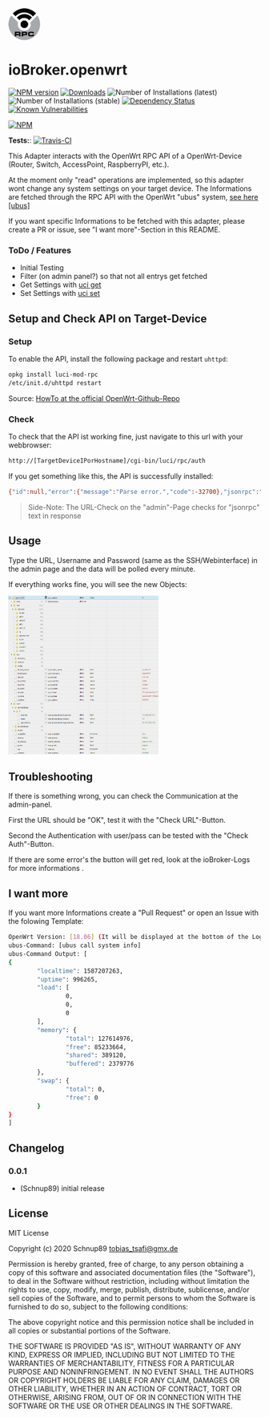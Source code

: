 <img src="admin/openwrt.png" width="64">

# ioBroker.openwrt

[![NPM version](http://img.shields.io/npm/v/iobroker.openwrt.svg)](https://www.npmjs.com/package/iobroker.openwrt)
[![Downloads](https://img.shields.io/npm/dm/iobroker.openwrt.svg)](https://www.npmjs.com/package/iobroker.openwrt)
![Number of Installations (latest)](http://iobroker.live/badges/openwrt-installed.svg)
![Number of Installations (stable)](http://iobroker.live/badges/openwrt-stable.svg)
[![Dependency Status](https://img.shields.io/david/Schnup89/iobroker.openwrt.svg)](https://david-dm.org/Schnup89/iobroker.openwrt)
[![Known Vulnerabilities](https://snyk.io/test/github/Schnup89/ioBroker.openwrt/badge.svg)](https://snyk.io/test/github/Schnup89/ioBroker.openwrt)

[![NPM](https://nodei.co/npm/iobroker.openwrt.png?downloads=true)](https://nodei.co/npm/iobroker.openwrt/)

**Tests:**: [![Travis-CI](http://img.shields.io/travis/Schnup89/ioBroker.openwrt/master.svg)](https://travis-ci.org/Schnup89/ioBroker.openwrt)


This Adapter interacts with the OpenWrt RPC API of a OpenWrt-Device (Router, Switch, AccessPoint, RaspberryPI, etc.).

At the moment only "read" operations are implemented, so this adapter wont change any system settings on your target device.
The Informations are fetched through the RPC API with the OpenWrt "ubus" system, <a href="https://openwrt.org/docs/techref/ubus">see here [ubus]</a>


If you want specific Informations to be fetched with this adapter, please create a PR or issue, see "I want more"-Section in this README.

### ToDo / Features
- Initial Testing
- Filter (on admin panel?) so that not all entrys get fetched
- Get Settings with [uci get](https://github.com/openwrt/luci/wiki/JsonRpcHowTo#uci)
- Set Settings with [uci set](https://github.com/openwrt/luci/wiki/JsonRpcHowTo#uci)


## Setup and Check API on Target-Device
### Setup
To enable the API, install the following package and restart `uhttpd`:

```bash
opkg install luci-mod-rpc
/etc/init.d/uhttpd restart
```

Source: [HowTo at the official OpenWrt-Github-Repo](https://github.com/openwrt/luci/wiki/JsonRpcHowTo)

### Check
To check that the API ist working fine, just navigate to this url with your webbrowser:
```bash
http://[TargetDeviceIPorHostname]/cgi-bin/luci/rpc/auth
```

If you get something like this, the API is successfully installed:

```bash
{"id":null,"error":{"message":"Parse error.","code":-32700},"jsonrpc":"2.0"}
```
> Side-Note: The URL-Check on the "admin"-Page checks for "jsonrpc" text in response


## Usage
Type the URL, Username and Password (same as the SSH/Webinterface) in the admin page and the data will be polled every minute.

If everything works fine, you will see the new Objects:

<img src="github-ressources/example_objects.png" width=300>


## Troubleshooting
If there is something wrong, you can check the Communication at the admin-panel.

First the URL should be "OK", test it with the "Check URL"-Button.

Second the Authentication with user/pass can be tested with the "Check Auth"-Button.

If there are some error's the button will get red, look at the ioBroker-Logs for more informations .


## I want more

If you want more Informations create a "Pull Request" or open an Issue with the folowing Template:

```bash
OpenWrt Version: [18.06] (It will be displayed at the bottom of the Login-Page on Webinterface)
ubus-Command: [ubus call system info]
ubus-Command Output: [
{
        "localtime": 1587207263,
        "uptime": 996265,
        "load": [
                0,
                0,
                0
        ],
        "memory": {
                "total": 127614976,
                "free": 85233664,
                "shared": 389120,
                "buffered": 2379776
        },
        "swap": {
                "total": 0,
                "free": 0
        }
}
]

```


## Changelog

### 0.0.1
* (Schnup89) initial release

## License
MIT License

Copyright (c) 2020 Schnup89 <tobias_tsafi@gmx.de>

Permission is hereby granted, free of charge, to any person obtaining a copy
of this software and associated documentation files (the "Software"), to deal
in the Software without restriction, including without limitation the rights
to use, copy, modify, merge, publish, distribute, sublicense, and/or sell
copies of the Software, and to permit persons to whom the Software is
furnished to do so, subject to the following conditions:

The above copyright notice and this permission notice shall be included in all
copies or substantial portions of the Software.

THE SOFTWARE IS PROVIDED "AS IS", WITHOUT WARRANTY OF ANY KIND, EXPRESS OR
IMPLIED, INCLUDING BUT NOT LIMITED TO THE WARRANTIES OF MERCHANTABILITY,
FITNESS FOR A PARTICULAR PURPOSE AND NONINFRINGEMENT. IN NO EVENT SHALL THE
AUTHORS OR COPYRIGHT HOLDERS BE LIABLE FOR ANY CLAIM, DAMAGES OR OTHER
LIABILITY, WHETHER IN AN ACTION OF CONTRACT, TORT OR OTHERWISE, ARISING FROM,
OUT OF OR IN CONNECTION WITH THE SOFTWARE OR THE USE OR OTHER DEALINGS IN THE
SOFTWARE.
